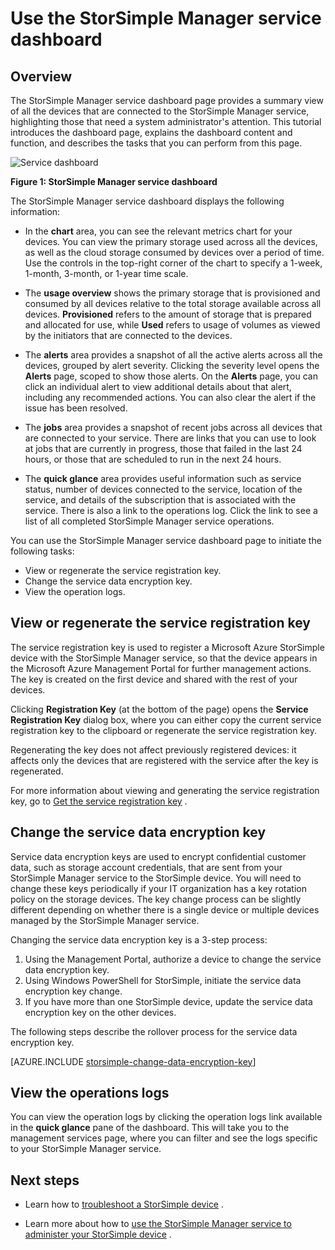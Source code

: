 <properties 
   pageTitle="StorSimple Manager service dashboard | Windows Azure"
   description="Describes the StorSimple Manager service dashboard and explains how to use it to monitor the health of your StorSimple solution."
   services="storsimple"
   documentationCenter=""
   authors="SharS"
   manager="carolz"
   editor="" />
<tags
	ms.service="storsimple"
	ms.date="09/17/2015"
	wacn.date=""/>

# Use the StorSimple Manager service dashboard

## Overview

The StorSimple Manager service dashboard page provides a summary view of all the devices that are connected to the StorSimple Manager service, highlighting those that need a system administrator's attention. This tutorial introduces the dashboard page, explains the dashboard content and function, and describes the tasks that you can perform from this page.

![Service dashboard](./media/storsimple-service-dashboard/HCS_ServiceDashboard.png)

**Figure 1: StorSimple Manager service dashboard**

The StorSimple Manager service dashboard displays the following information:

- In the **chart** area, you can see the relevant metrics chart for your devices. You can view the primary storage used across all the devices, as well as the cloud storage consumed by devices over a period of time. Use the controls in the top-right corner of the chart to specify a 1-week, 1-month, 3-month, or 1-year time scale.

- The **usage overview** shows the primary storage that is provisioned and consumed by all devices relative to the total storage available across all devices. **Provisioned** refers to the amount of storage that is prepared and allocated for use, while **Used** refers to usage of volumes as viewed by the initiators that are connected to the devices.

- The **alerts** area provides a snapshot of all the active alerts across all the devices, grouped by alert severity. Clicking the severity level opens the **Alerts** page, scoped to show those alerts. On the **Alerts** page, you can click an individual alert to view additional details about that alert, including any recommended actions. You can also clear the alert if the issue has been resolved.

- The **jobs** area provides a snapshot of recent jobs across all devices that are connected to your service. There are links that you can use to look at jobs that are currently in progress, those that failed in the last 24 hours, or those that are scheduled to run in the next 24 hours. 

- The **quick glance** area provides useful information such as service status, number of devices connected to the service, location of the service, and details of the subscription that is associated with the service. There is also a link to the operations log. Click the link to see a list of all completed StorSimple Manager service operations.

You can use the StorSimple Manager service dashboard page to initiate the following tasks:

- View or regenerate the service registration key.
- Change the service data encryption key.
- View the operation logs.

## View or regenerate the service registration key

The service registration key is used to register a <!-- deleted by customization Windows --><!-- keep by customization: begin --> Microsoft <!-- keep by customization: end --> Azure StorSimple device with the StorSimple Manager service, so that the device appears in the <!-- deleted by customization Windows --><!-- keep by customization: begin --> Microsoft <!-- keep by customization: end --> Azure Management Portal for further management actions. The key is created on the first device and shared with the rest of your devices.

Clicking **Registration Key** (at the bottom of the page) opens the **Service Registration Key** dialog box, where you can either copy the current service registration key to the clipboard or regenerate the service registration key.

Regenerating the key does not affect previously registered devices: it affects only the devices that are registered with the service after the key is regenerated.

For more information about viewing and generating the service registration key, go to [Get the service registration <!-- deleted by customization key](/documentation/articles/storsimple-manage-service#get-the-service-registration-key) --><!-- keep by customization: begin --> key](storsimple-manage-service.md#get-the-service-registration-key) <!-- keep by customization: end -->.

## Change the service data encryption key

Service data encryption keys are used to encrypt confidential customer data, such as storage account credentials, that are sent from your StorSimple Manager service to the StorSimple device. You will need to change these keys periodically if your IT organization has a key rotation policy on the storage devices. The key change process can be slightly different depending on whether there is a single device or multiple devices managed by the StorSimple Manager service.

Changing the service data encryption key is a 3-step process:

1. Using the Management Portal, authorize a device to change the service data encryption key.
2. Using Windows PowerShell for StorSimple, initiate the service data encryption key change.
3. If you have more than one StorSimple device, update the service data encryption key on the other devices.

The following steps describe the rollover process for the service data encryption key.

<!-- deleted by customization
[AZURE.INCLUDE [storsimple-change-data-encryption-key](../includes/storsimple-change-data-encryption-key.md)]
-->
<!-- keep by customization: begin -->
[AZURE.INCLUDE [storsimple-change-data-encryption-key](../../includes/storsimple-change-data-encryption-key.md)]
<!-- keep by customization: end -->


## View the operations logs

You can view the operation logs by clicking the operation logs link available in the **quick glance** pane of the dashboard. This will take you to the management services page, where you can filter and see the logs specific to your StorSimple Manager service.

## Next steps

- Learn how to [troubleshoot a StorSimple <!-- deleted by customization device](/documentation/articles/storsimple-troubleshoot-operational-device) --><!-- keep by customization: begin --> device](storsimple-troubleshoot-operational-device.md) <!-- keep by customization: end -->.

- Learn more about how to [use the StorSimple Manager service to administer your StorSimple <!-- deleted by customization device](/documentation/articles/storsimple-manager-service-administration) --><!-- keep by customization: begin --> device](storsimple-manager-service-administration.md) <!-- keep by customization: end -->.